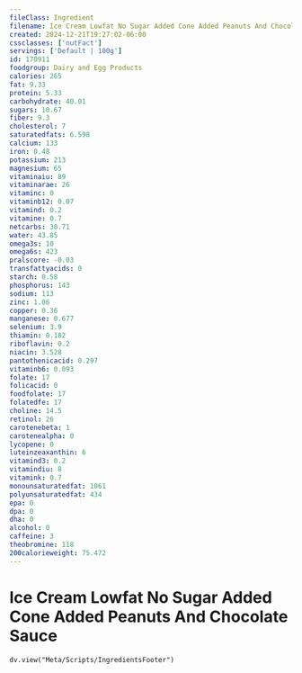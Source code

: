 ```yaml
---
fileClass: Ingredient
filename: Ice Cream Lowfat No Sugar Added Cone Added Peanuts And Chocolate Sauce
created: 2024-12-21T19:27:02-06:00
cssclasses: ['nutFact']
servings: ['Default | 100g']
id: 170911
foodgroup: Dairy and Egg Products
calories: 265
fat: 9.33
protein: 5.33
carbohydrate: 40.01
sugars: 10.67
fiber: 9.3
cholesterol: 7
saturatedfats: 6.598
calcium: 133
iron: 0.48
potassium: 213
magnesium: 65
vitaminaiu: 89
vitaminarae: 26
vitaminc: 0
vitaminb12: 0.07
vitamind: 0.2
vitamine: 0.7
netcarbs: 30.71
water: 43.85
omega3s: 10
omega6s: 423
pralscore: -0.03
transfattyacids: 0
starch: 0.58
phosphorus: 143
sodium: 113
zinc: 1.06
copper: 0.36
manganese: 0.677
selenium: 3.9
thiamin: 0.182
riboflavin: 0.2
niacin: 3.528
pantothenicacid: 0.297
vitaminb6: 0.093
folate: 17
folicacid: 0
foodfolate: 17
folatedfe: 17
choline: 14.5
retinol: 26
carotenebeta: 1
carotenealpha: 0
lycopene: 0
luteinzeaxanthin: 6
vitamind3: 0.2
vitamindiu: 8
vitamink: 0.7
monounsaturatedfat: 1061
polyunsaturatedfat: 434
epa: 0
dpa: 0
dha: 0
alcohol: 0
caffeine: 3
theobromine: 118
200calorieweight: 75.472
---
```


# Ice Cream Lowfat No Sugar Added Cone Added Peanuts And Chocolate Sauce

```dataviewjs
dv.view("Meta/Scripts/IngredientsFooter")
```
